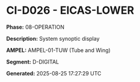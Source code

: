 # CI-D026 - EICAS-LOWER

**Phase:** 08-OPERATION

**Description:** System synoptic display

**AMPEL:** AMPEL-01-TUW (Tube and Wing)

**Segment:** D-DIGITAL

**Generated:** 2025-08-25 17:27:29 UTC
